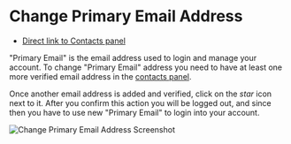 Change Primary Email Address
======

 - [Direct link to Contacts panel](https://ostr.io/account/contacts)

"Primary Email" is the email address used to login and manage your account. To change "Primary Email" address you need to have at least one more verified email address in the [contacts panel](https://ostr.io/account/contacts).

Once another email address is added and verified, click on the *star* icon next to it. After you confirm this action you will be logged out, and since then you have to use new "Primary Email" to login into your account.

![Change Primary Email Address Screenshot](https://github.com/VeliovGroup/ostrio/blob/master/docs/account/change-primary-email.png)